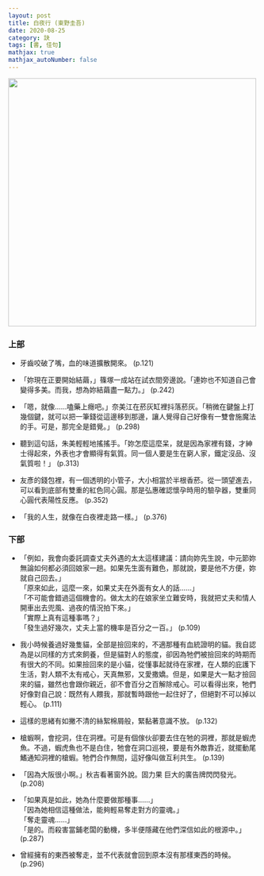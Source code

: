 ```yaml
---
layout: post
title: 白夜行 (東野圭吾)
date: 2020-08-25
category: 訣
tags: [書, 佳句]
mathjax: true
mathjax_autoNumber: false
---
```


<img src="https://doltegg.github.io/book/images/whitenight.jpg" style="width:500px;">

### 上部

- 牙齒咬破了嘴，血的味道擴散開來。 (p.121)

- 「妳現在正要開始結繭，」篠塚一成站在試衣間旁邊說。「連妳也不知道自己會變得多美。而我，想為妳結繭盡一點力。」 (p.242)

<!--more-->

- 「嗯，就像……嗑藥上癮吧。」奈美江在菸灰缸裡抖落菸灰。「稍微在鍵盤上打幾個鍵，就可以把一筆錢從這邊移到那邊，讓人覺得自己好像有一雙會施魔法的手。可是，那完全是錯覺。」 (p.298)

- 聽到這句話，朱美輕輕地搖搖手。「妳怎麼這麼呆，就是因為家裡有錢，才紳士得起來，外表也才會顯得有氣質。同一個人要是生在窮人家，鐵定沒品、沒氣質啦！」 (p.313)

- 友彥的錢包裡，有一個透明的小管子，大小相當於半根香菸。從一頭望進去，可以看到底部有雙重的紅色同心圓。那是弘惠確認懷孕時用的驗孕器，雙重同心圓代表陽性反應。 (p.352)

- 「我的人生，就像在白夜裡走路一樣。」 (p.376)	


### 下部

- 「例如，我會向委託調查丈夫外遇的太太這樣建議：請向妳先生說，中元節妳無論如何都必須回娘家一趟。如果先生面有難色，那就說，要是他不方便，妳就自己回去。」<br>
「原來如此，這麼一來，如果丈夫在外面有女人的話……」<br>
「不可能會錯過這個機會的。做太太的在娘家坐立難安時，我就把丈夫和情人開車出去兜風、過夜的情況拍下來。」<br>
「實際上真有這種事嗎？」<br>
「發生過好幾次，丈夫上當的機率是百分之一百。」 (p.109)	

- 我小時候養過好幾隻貓，全部是撿回來的，不適那種有血統證明的貓。我自認為是以同樣的方式來飼養，但是貓對人的態度，卻因為牠們被撿回來的時期而有很大的不同。如果撿回來的是小貓，從懂事起就待在家裡，在人類的庇護下生活，對人類不太有戒心，天真無邪，又愛撒嬌。但是，如果是大一點才撿回來的貓，雖然也會跟你親近，卻不會百分之百解除戒心。可以看得出來，牠們好像對自己說：既然有人餵我，那就暫時跟他一起住好了，但絕對不可以掉以輕心。 (p.111)

-	這樣的思緒有如撇不清的絲絮棉屑般，緊黏著意識不放。 (p.132)

-	槍蝦啊，會挖洞，住在洞裡。可是有個傢伙卻要去住在牠的洞裡，那就是蝦虎魚。不過，蝦虎魚也不是白住，牠會在洞口巡視，要是有外敵靠近，就擺動尾鰭通知洞裡的槍蝦。牠們合作無間，這好像叫做互利共生。 (p.139)

-	「因為大阪很小啊。」秋吉看著窗外說。固力果 巨大的廣告牌閃閃發光。 (p.208)

- 「如果真是如此，她為什麼要做那種事……」<br>
  「因為她相信這種做法，能夠輕易奪走對方的靈魂。」<br>
  「奪走靈魂……」<br>
  「是的。而殺害當鋪老闆的動機，多半便隱藏在他們深信如此的根源中。」 (p.287)

-	曾經擁有的東西被奪走，並不代表就會回到原本沒有那樣東西的時候。 (p.296)
